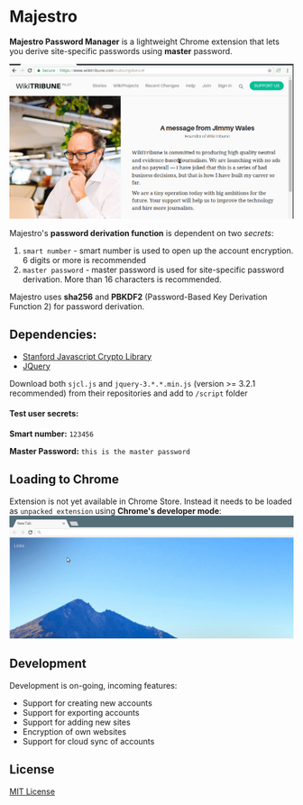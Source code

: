 # Majestro
__Majestro Password Manager__ is a lightweight Chrome extension that lets you derive site-specific passwords using __master__ password. 

![](Majestro_usage.gif)

Majestro's __password derivation function__ is dependent on two *secrets*: 

1. ```smart number``` - smart number is used to open up the account encryption. 6 digits or more is recommended
2. ```master password``` - master password is used for site-specific password derivation. More than 16 characters is recommended.

Majestro uses __sha256__ and __PBKDF2__ (Password-Based Key Derivation Function 2) for password derivation.
## Dependencies: 
* [Stanford Javascript Crypto Library](https://github.com/bitwiseshiftleft/sjcl)
* [JQuery](https://jquery.com/download/) 

Download both ```sjcl.js``` and ```jquery-3.*.*.min.js``` (version >= 3.2.1 recommended) from their repositories and add to ```/script``` folder

#### Test user secrets:
__Smart number:__ ```123456```

__Master Password:__ ```this is the master password```  

## Loading to Chrome
Extension is not yet available in Chrome Store. 
Instead it needs to be loaded as `unpacked extension` using __Chrome's developer mode__:
![](majestro_load_chrome.gif)

## Development
Development is on-going, incoming features:
* Support for creating new accounts
* Support for exporting accounts 
* Support for adding new sites
* Encryption of own websites
* Support for cloud sync of accounts

## License
[MIT License](https://opensource.org/licenses/MIT)
